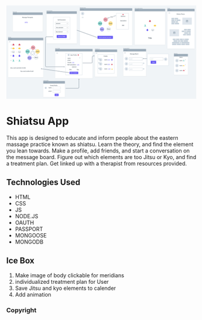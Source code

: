 
![wireframe](public/stylesheets/images/shiatsuwireframe.png)


# Shiatsu App

This app is designed to educate and inform people about the eastern massage practice known as shiatsu. Learn the theory, and find the element you lean towards. Make a profile, add friends, and start a conversation on the message board. Figure out which elements are too Jitsu or Kyo, and find a treatment plan. Get linked up with a therapist from resources provided. 



## Technologies Used
* HTML
* CSS
* JS
* NODE.JS
* OAUTH
* PASSPORT
* MONGOOSE
* MONGODB

## Ice Box
1. Make image of body clickable for meridians 
2. individualized treatment plan for User
3. Save Jitsu and kyo elements to calender 
4. Add animation 

### Copyright 
